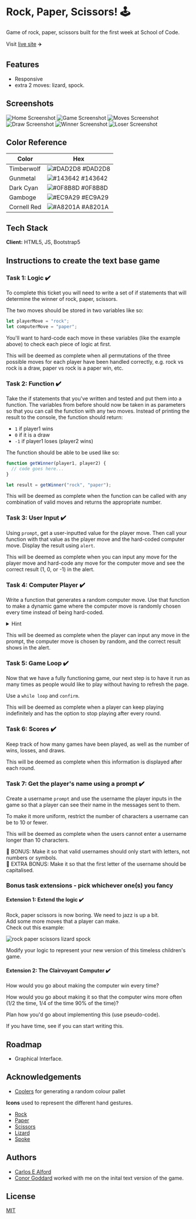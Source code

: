 
# Rock, Paper, Scissors! :joystick:

Game of rock, paper, scissors built for the first week at School of Code.

Visit [live site](https://webshuriken.github.io/SoC-week1-hackathon) :airplane:


## Features

- Responsive
- extra 2 moves: lizard, spock.


## Screenshots

![Home Screenshot](assets/screenshots/screenshot-1.png)
![Game Screenshot](assets/screenshots/screenshot-2.png)
![Moves Screenshot](assets/screenshots/screenshot-3.png)
![Draw Screenshot](assets/screenshots/screenshot-4.png)
![Winner Screenshot](assets/screenshots/screenshot-5.png)
![Loser Screenshot](assets/screenshots/screenshot-6.png)


## Color Reference

| Color             | Hex                                                                |
| ----------------- | ------------------------------------------------------------------ |
| Timberwolf | ![#DAD2D8](https://via.placeholder.com/10/DAD2D8?text=+) #DAD2D8 |
| Gunmetal | ![#143642](https://via.placeholder.com/10/143642?text=+) #143642 |
| Dark Cyan | ![#0F8B8D](https://via.placeholder.com/10/0F8B8D?text=+) #0F8B8D |
| Gamboge | ![#EC9A29](https://via.placeholder.com/10/EC9A29?text=+) #EC9A29 |
| Cornell Red | ![#A8201A](https://via.placeholder.com/10/A8201A?text=+) #A8201A |


## Tech Stack

**Client:** HTML5, JS, Bootstrap5


## Instructions to create the text base game

### Task 1: Logic :heavy_check_mark:

To complete this ticket you will need to write a set of if statements that will determine the winner of rock, paper, scissors. 

The two moves should be stored in two variables like so:

```js
let playerMove = "rock";
let computerMove = "paper";
```

You'll want to hard-code each move in these variables (like the example above) to check each piece of logic at first. 

This will be deemed as complete when all permutations of the three possible moves for each player have been handled correctly, e.g. rock vs rock is a draw, paper vs rock is a paper win, etc.


### Task 2: Function :heavy_check_mark:

Take the if statements that you've written and tested and put them into a function. The variables from before should now be taken in as parameters so that you can call the function with any two moves. Instead of printing the result to the console, the function should return:

- `1` if player1 wins
- `0` if it is a draw
- `-1` if player1 loses (player2 wins)

The function should be able to be used like so:

```js
function getWinner(player1, player2) {
  // code goes here...
}

let result = getWinner("rock", "paper");
```

This will be deemed as complete when the function can be called with any combination of valid moves and returns the appropriate number.


### Task 3: User Input :heavy_check_mark:

Using `prompt`, get a user-inputted value for the player move. Then call your function with that value as the player move and the hard-coded computer move. Display the result using `alert`.

This will be deemed as complete when you can input any move for the player move and hard-code any move for the computer move and see the correct result (1, 0, or -1) in the alert.


### Task 4: Computer Player :heavy_check_mark:

Write a function that generates a random computer move. Use that function to make a dynamic game where the computer move is randomly chosen every time instead of being hard-coded.

<details>
<summary>Hint</summary>
`Math.random()` might be useful!
</details>

This will be deemed as complete when the player can input any move in the prompt, the computer move is chosen by random, and the correct result shows in the alert.


### Task 5: Game Loop :heavy_check_mark:

Now that we have a fully functioning game, our next step is to have it run as many times as people would like to play without having to refresh the page.

Use a `while loop` and `confirm`.

This will be deemed as complete when a player can keep playing indefinitely and has the option to stop playing after every round.


### Task 6: Scores :heavy_check_mark:

Keep track of how many games have been played, as well as the number of wins, losses, and draws.

This will be deemed as complete when this information is displayed after each round.


### Task 7: Get the player's name using a prompt :heavy_check_mark:

Create a username `prompt` and use the username the player inputs in the game so that a player can see their name in the messages sent to them.

To make it more uniform, restrict the number of characters a username can be to 10 or fewer.

This will be deemed as complete when the users cannot enter a username longer than 10 characters.

🌟 BONUS: Make it so that valid usernames should only start with letters, not numbers or symbols.  
🌟 EXTRA BONUS: Make it so that the first letter of the username should be capitalised.  


### Bonus task extensions - pick whichever one(s) you fancy

#### Extension 1: Extend the logic :heavy_check_mark:

Rock, paper scissors is now boring. We need to jazz is up a bit.  
Add some more moves that a player can make.  
Check out this example:

![rock paper scissors lizard spock](./RPSLS.jpeg)  

Modify your logic to represent your new version of this timeless children's game.


#### Extension 2: The Clairvoyant Computer :heavy_check_mark:

How would you go about making the computer win every time?

How would you go about making it so that the computer wins more often (1/2 the time, 1/4 of the time 90% of the time)?

Plan how you'd go about implementing this (use pseudo-code).

If you have time, see if you can start writing this.


## Roadmap

- Graphical Interface.


## Acknowledgements

 - [Coolers](https://awesomeopensource.com/project/elangosundar/awesome-README-templates) for generating a random colour pallet
 
 **Icons** used to represent the different hand gestures.
 
 - [Rock](https://icon-icons.com/icon/hand-rock/194408)
 - [Paper](https://icon-icons.com/icon/hand-paper/194460)
 - [Scissors](https://icon-icons.com/icon/hand-scissors/194407)
 - [Lizard](https://icon-icons.com/icon/hand-lizard/198389)
 - [Spoke](https://icon-icons.com/icon/gesture-hand-spock/218207)


## Authors

- [Carlos E Alford](https://carlosealford.com/)
- [Conor Goddard](https://www.github.com/ConorG1247) worked with me on the inital text version of the game.


## License

[MIT](https://choosealicense.com/licenses/mit/)
